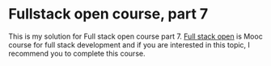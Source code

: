 # Fullstack open course, part 7

This is my solution for Full stack open course part 7. [Full stack open](https://fullstackopen.com) is Mooc course for full stack development and if you are interested in this topic, I recommend you to complete this course. 


